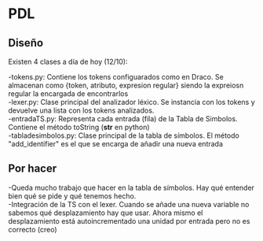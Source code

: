 # PDL


## Diseño  

Existen 4 clases a día de hoy (12/10):

-tokens.py: Contiene los tokens configuarados como en Draco. Se almacenan como  {token, atributo, expresion regular} siendo la expreiosn regular la encargada de encontrarlos  
-lexer.py: Clase principal del analizador léxico. Se instancia con los tokens y devuelve una lista con los tokens analizados.  
-entradaTS.py: Representa cada entrada (fila) de la Tabla de Simbolos. Contiene el método toString (__str__ en python)  
-tabladesimbolos.py: Clase principal de la tabla de símbolos. El método "add_identifier" es el que se encarga de añadir una nueva entrada  

## Por hacer  

-Queda mucho trabajo que hacer en la tabla de símbolos. Hay qué entender bien qué se pide y qué tenemos hecho.  
-Integración de la TS con el lexer. Cuando se añade una nueva variable no sabemos qué desplazamiento hay que usar. Ahora mismo el desplazamiento está autoincrementado una unidad por entrada pero no es correcto (creo)
